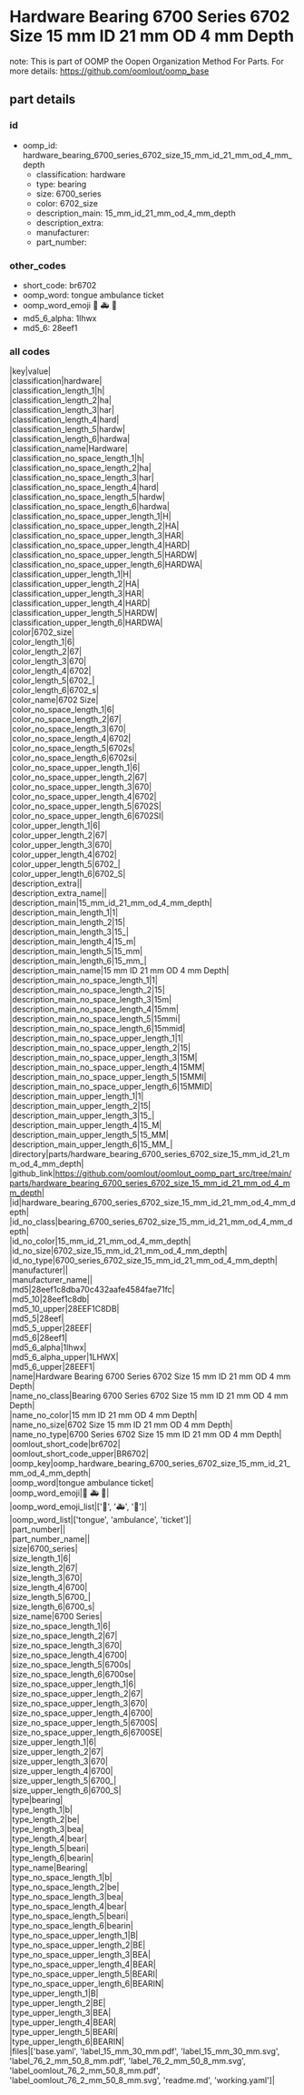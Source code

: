 # Hardware Bearing 6700 Series 6702 Size 15 mm ID 21 mm OD 4 mm Depth  

note: This is part of OOMP the Oopen Organization Method For Parts. For more details: https://github.com/oomlout/oomp_base

##  part details





### id
* oomp_id: hardware_bearing_6700_series_6702_size_15_mm_id_21_mm_od_4_mm_depth
  * classification: hardware
  * type: bearing
  * size: 6700_series
  * color: 6702_size
  * description_main: 15_mm_id_21_mm_od_4_mm_depth
  * description_extra: 
  * manufacturer: 
  * part_number: 

### other_codes
* short_code: br6702
* oomp_word: tongue ambulance ticket
* oomp_word_emoji :tongue: :ambulance: :ticket:
* md5_6_alpha: 1lhwx
* md5_6: 28eef1

### all codes 
|key|value|  
|classification|hardware|  
|classification_length_1|h|  
|classification_length_2|ha|  
|classification_length_3|har|  
|classification_length_4|hard|  
|classification_length_5|hardw|  
|classification_length_6|hardwa|  
|classification_name|Hardware|  
|classification_no_space_length_1|h|  
|classification_no_space_length_2|ha|  
|classification_no_space_length_3|har|  
|classification_no_space_length_4|hard|  
|classification_no_space_length_5|hardw|  
|classification_no_space_length_6|hardwa|  
|classification_no_space_upper_length_1|H|  
|classification_no_space_upper_length_2|HA|  
|classification_no_space_upper_length_3|HAR|  
|classification_no_space_upper_length_4|HARD|  
|classification_no_space_upper_length_5|HARDW|  
|classification_no_space_upper_length_6|HARDWA|  
|classification_upper_length_1|H|  
|classification_upper_length_2|HA|  
|classification_upper_length_3|HAR|  
|classification_upper_length_4|HARD|  
|classification_upper_length_5|HARDW|  
|classification_upper_length_6|HARDWA|  
|color|6702_size|  
|color_length_1|6|  
|color_length_2|67|  
|color_length_3|670|  
|color_length_4|6702|  
|color_length_5|6702_|  
|color_length_6|6702_s|  
|color_name|6702 Size|  
|color_no_space_length_1|6|  
|color_no_space_length_2|67|  
|color_no_space_length_3|670|  
|color_no_space_length_4|6702|  
|color_no_space_length_5|6702s|  
|color_no_space_length_6|6702si|  
|color_no_space_upper_length_1|6|  
|color_no_space_upper_length_2|67|  
|color_no_space_upper_length_3|670|  
|color_no_space_upper_length_4|6702|  
|color_no_space_upper_length_5|6702S|  
|color_no_space_upper_length_6|6702SI|  
|color_upper_length_1|6|  
|color_upper_length_2|67|  
|color_upper_length_3|670|  
|color_upper_length_4|6702|  
|color_upper_length_5|6702_|  
|color_upper_length_6|6702_S|  
|description_extra||  
|description_extra_name||  
|description_main|15_mm_id_21_mm_od_4_mm_depth|  
|description_main_length_1|1|  
|description_main_length_2|15|  
|description_main_length_3|15_|  
|description_main_length_4|15_m|  
|description_main_length_5|15_mm|  
|description_main_length_6|15_mm_|  
|description_main_name|15 mm ID 21 mm OD 4 mm Depth|  
|description_main_no_space_length_1|1|  
|description_main_no_space_length_2|15|  
|description_main_no_space_length_3|15m|  
|description_main_no_space_length_4|15mm|  
|description_main_no_space_length_5|15mmi|  
|description_main_no_space_length_6|15mmid|  
|description_main_no_space_upper_length_1|1|  
|description_main_no_space_upper_length_2|15|  
|description_main_no_space_upper_length_3|15M|  
|description_main_no_space_upper_length_4|15MM|  
|description_main_no_space_upper_length_5|15MMI|  
|description_main_no_space_upper_length_6|15MMID|  
|description_main_upper_length_1|1|  
|description_main_upper_length_2|15|  
|description_main_upper_length_3|15_|  
|description_main_upper_length_4|15_M|  
|description_main_upper_length_5|15_MM|  
|description_main_upper_length_6|15_MM_|  
|directory|parts/hardware_bearing_6700_series_6702_size_15_mm_id_21_mm_od_4_mm_depth|  
|github_link|https://github.com/oomlout/oomlout_oomp_part_src/tree/main/parts/hardware_bearing_6700_series_6702_size_15_mm_id_21_mm_od_4_mm_depth|  
|id|hardware_bearing_6700_series_6702_size_15_mm_id_21_mm_od_4_mm_depth|  
|id_no_class|bearing_6700_series_6702_size_15_mm_id_21_mm_od_4_mm_depth|  
|id_no_color|15_mm_id_21_mm_od_4_mm_depth|  
|id_no_size|6702_size_15_mm_id_21_mm_od_4_mm_depth|  
|id_no_type|6700_series_6702_size_15_mm_id_21_mm_od_4_mm_depth|  
|manufacturer||  
|manufacturer_name||  
|md5|28eef1c8dba70c432aafe4584fae71fc|  
|md5_10|28eef1c8db|  
|md5_10_upper|28EEF1C8DB|  
|md5_5|28eef|  
|md5_5_upper|28EEF|  
|md5_6|28eef1|  
|md5_6_alpha|1lhwx|  
|md5_6_alpha_upper|1LHWX|  
|md5_6_upper|28EEF1|  
|name|Hardware Bearing 6700 Series 6702 Size 15 mm ID 21 mm OD 4 mm Depth|  
|name_no_class|Bearing 6700 Series 6702 Size 15 mm ID 21 mm OD 4 mm Depth|  
|name_no_color|15 mm ID 21 mm OD 4 mm Depth|  
|name_no_size|6702 Size 15 mm ID 21 mm OD 4 mm Depth|  
|name_no_type|6700 Series 6702 Size 15 mm ID 21 mm OD 4 mm Depth|  
|oomlout_short_code|br6702|  
|oomlout_short_code_upper|BR6702|  
|oomp_key|oomp_hardware_bearing_6700_series_6702_size_15_mm_id_21_mm_od_4_mm_depth|  
|oomp_word|tongue ambulance ticket|  
|oomp_word_emoji|:tongue: :ambulance: :ticket:|  
|oomp_word_emoji_list|[':tongue:', ':ambulance:', ':ticket:']|  
|oomp_word_list|['tongue', 'ambulance', 'ticket']|  
|part_number||  
|part_number_name||  
|size|6700_series|  
|size_length_1|6|  
|size_length_2|67|  
|size_length_3|670|  
|size_length_4|6700|  
|size_length_5|6700_|  
|size_length_6|6700_s|  
|size_name|6700 Series|  
|size_no_space_length_1|6|  
|size_no_space_length_2|67|  
|size_no_space_length_3|670|  
|size_no_space_length_4|6700|  
|size_no_space_length_5|6700s|  
|size_no_space_length_6|6700se|  
|size_no_space_upper_length_1|6|  
|size_no_space_upper_length_2|67|  
|size_no_space_upper_length_3|670|  
|size_no_space_upper_length_4|6700|  
|size_no_space_upper_length_5|6700S|  
|size_no_space_upper_length_6|6700SE|  
|size_upper_length_1|6|  
|size_upper_length_2|67|  
|size_upper_length_3|670|  
|size_upper_length_4|6700|  
|size_upper_length_5|6700_|  
|size_upper_length_6|6700_S|  
|type|bearing|  
|type_length_1|b|  
|type_length_2|be|  
|type_length_3|bea|  
|type_length_4|bear|  
|type_length_5|beari|  
|type_length_6|bearin|  
|type_name|Bearing|  
|type_no_space_length_1|b|  
|type_no_space_length_2|be|  
|type_no_space_length_3|bea|  
|type_no_space_length_4|bear|  
|type_no_space_length_5|beari|  
|type_no_space_length_6|bearin|  
|type_no_space_upper_length_1|B|  
|type_no_space_upper_length_2|BE|  
|type_no_space_upper_length_3|BEA|  
|type_no_space_upper_length_4|BEAR|  
|type_no_space_upper_length_5|BEARI|  
|type_no_space_upper_length_6|BEARIN|  
|type_upper_length_1|B|  
|type_upper_length_2|BE|  
|type_upper_length_3|BEA|  
|type_upper_length_4|BEAR|  
|type_upper_length_5|BEARI|  
|type_upper_length_6|BEARIN|  
|files|['base.yaml', 'label_15_mm_30_mm.pdf', 'label_15_mm_30_mm.svg', 'label_76_2_mm_50_8_mm.pdf', 'label_76_2_mm_50_8_mm.svg', 'label_oomlout_76_2_mm_50_8_mm.pdf', 'label_oomlout_76_2_mm_50_8_mm.svg', 'readme.md', 'working.yaml']|  
